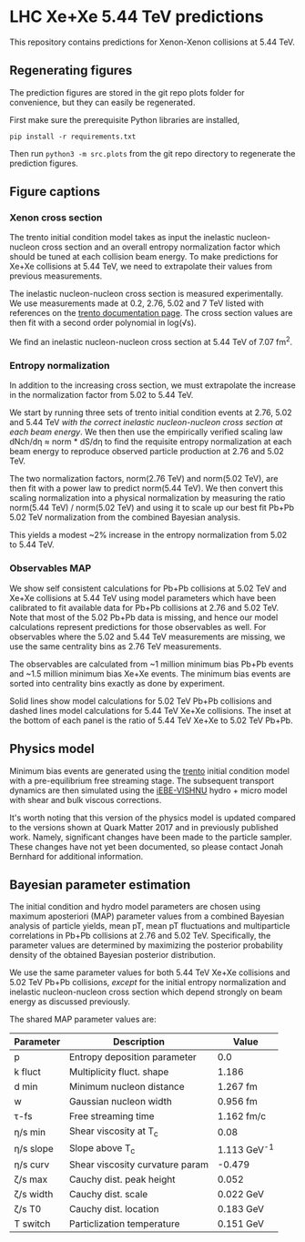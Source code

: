 # LHC Xe+Xe 5.44 TeV predictions

This repository contains predictions for Xenon-Xenon collisions at 5.44 TeV.

## Regenerating figures

The prediction figures are stored in the git repo plots folder for convenience, but they can easily be regenerated.

First make sure the prerequisite Python libraries are installed,
```
pip install -r requirements.txt
```
Then run `python3 -m src.plots` from the git repo directory to regenerate the
prediction figures.

## Figure captions

### Xenon cross section

The trento initial condition model takes as input the inelastic nucleon-nucleon cross section and an overall entropy normalization factor which should be tuned at each collision beam energy. To make predictions for Xe+Xe collisions at 5.44 TeV, we need to extrapolate their values from previous measurements. 

The inelastic nucleon-nucleon cross section is measured experimentally. We use measurements made at 0.2, 2.76, 5.02 and 7 TeV listed with references on the [trento documentation page](http://qcd.phy.duke.edu/trento/usage.html). The cross section values are then fit with a second order polynomial in log(√s).

We find an inelastic nucleon-nucleon cross section at 5.44 TeV of 7.07 fm<sup>2</sup>.

### Entropy normalization

In addition to the increasing cross section, we must extrapolate the increase in the normalization factor from 5.02 to 5.44 TeV. 

We start by running three sets of trento initial condition events at 2.76, 5.02 and 5.44 TeV _with the correct inelastic nucleon-nucleon cross section at each beam energy_. We then then use the empirically verified scaling law dNch/dη ≈ norm * dS/dη to find the requisite entropy normalization at each beam energy to reproduce observed particle production at 2.76 and 5.02 TeV.

The two normalization factors, norm(2.76 TeV) and norm(5.02 TeV), are then fit with a power law to predict norm(5.44 TeV). We then convert this scaling normalization into a physical normalization by measuring the ratio norm(5.44 TeV) / norm(5.02 TeV) and using it to scale up our best fit Pb+Pb 5.02 TeV normalization from the combined Bayesian analysis.

This yields a modest ~2% increase in the entropy normalization from 5.02 to 5.44 TeV.

### Observables MAP 

We show self consistent calculations for Pb+Pb collisions at 5.02 TeV and Xe+Xe collisions at 5.44 TeV using model parameters which have been calibrated to fit available data for Pb+Pb collisions at 2.76 and 5.02 TeV. Note that most of the 5.02 Pb+Pb data is missing, and hence our model calculations represent predictions for those observables as well. For observables where the 5.02 and 5.44 TeV measurements are missing, we use the same centrality bins as 2.76 TeV measurements.

The observables are calculated from ~1 million minimum bias Pb+Pb events and ~1.5 million minimum bias Xe+Xe events. The minimum bias events are sorted into centrality bins exactly as done by experiment.

Solid lines show model calculations for 5.02 TeV Pb+Pb collisions and dashed lines model calculations for 5.44 TeV Xe+Xe collisions. The inset at the bottom of each panel is the ratio of 5.44 TeV Xe+Xe to 5.02 TeV Pb+Pb.

## Physics model

Minimum bias events are generated using the [trento](https://arxiv.org/abs/1412.4708) initial condition model with a pre-equilibrium free streaming stage. The subsequent transport dynamics are then simulated using the [iEBE-VISHNU](https://arxiv.org/abs/1409.8164) hydro + micro model with shear and bulk viscous corrections.

It's worth noting that this version of the physics model is updated compared to the versions shown at Quark Matter 2017 and in previously published work. Namely, significant changes have been made to the particle sampler. These changes have not yet been documented, so please contact Jonah Bernhard for additional information.

## Bayesian parameter estimation

The initial condition and hydro model parameters are chosen using maximum aposteriori (MAP) parameter values from a combined Bayesian analysis of particle yields, mean pT, mean pT fluctuations and multiparticle correlations in Pb+Pb collisions at 2.76 and 5.02 TeV. Specifically, the parameter values are determined by maximizing the posterior probability density of the obtained Bayesian posterior distribution.

We use the same parameter values for both 5.44 TeV Xe+Xe collisions and 5.02 TeV Pb+Pb collisions, _except_ for the initial entropy normalization and inelastic nucleon-nucleon cross section which depend strongly on beam energy as discussed previously.

The shared MAP parameter values are:

| Parameter | Description | Value |
| --------- | ----------- | ------ |
| p         | Entropy deposition parameter | 0.0 |
| k fluct   | Multiplicity fluct. shape | 1.186 |
| d min     | Minimum nucleon distance | 1.267 fm |
| w         | Gaussian nucleon width | 0.956 fm |
| τ-fs      | Free streaming time | 1.162 fm/c |
| η/s min   | Shear viscosity at T<sub>c</sub> | 0.08 |
| η/s slope | Slope above T<sub>c</sub> | 1.113 GeV<sup>-1</sup> |
| η/s curv  | Shear viscosity curvature param | -0.479 |
| ζ/s max   | Cauchy dist. peak height | 0.052 |
| ζ/s width | Cauchy dist. scale | 0.022 GeV |
| ζ/s T0    | Cauchy dist. location | 0.183 GeV |
| T switch  | Particlization temperature | 0.151 GeV |
